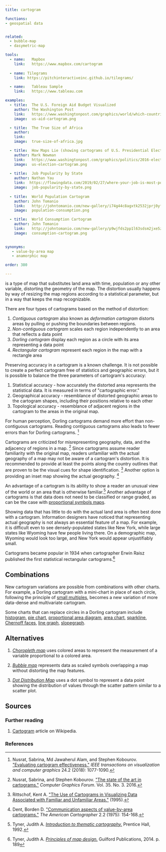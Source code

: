 ```yaml
---
title: cartogram

functions:
- geospatial data


related:
  - bubble-map
  - dasymetric-map

tools:
  - name:   Mapbox
    link:   https://www.mapbox.com/cartogram
    
  - name: Tilegrams
    link: https://pitchinteractiveinc.github.io/tilegrams/

  - name:   Tableau Sample
    link:   https://www.tableau.com

examples:
  - title:  The U.S. Foreign Aid Budget Visualized
    author: The Washington Post
    link:   https://www.washingtonpost.com/graphics/world/which-countries-get-the-most-foreign-aid/
    image:  us-aid-cartogram.png

  - title:  The True Size of Africa
    author: 
    link:  
    image:  true-size-of-africa.jpg

  - title:  How Maps Lie (showing cartograms of U.S. Presidential Election 2016)
    author: Mark Newman
    link:   https://www.washingtonpost.com/graphics/politics/2016-election/how-election-maps-lie/
    image:  us-election-cartogram.png
 
  - title:  Job Popularity by State
    author: Nathan Yau
    link:  https://flowingdata.com/2019/02/27/where-your-job-is-most-popular/
    image:  job-popularity-by-state.png
 
  - title:  World Population Cartogram
    author: John Tomanio
    link:   http://johntomanio.com/new-gallery/i74g44c8agxtk2532jprj0yf7fj7gc
    image:  population-consumption.png

  - title:  World Consumption Cartogram
    author: John Tomanio
    link:   http://johntomanio.com/new-gallery/p9wjfds2pp1l63sdsm2jxe5zjikteg
    image:  consumption-cartogram.png
    

synonyms:
   - value-by-area map
   - anamorphic map

order: 380

---
```


is a type of map that substitutes land area with time, population or any other variable, distorting the geometry of the map. The distortion usually happens by way of resizing the map regions according to a statistical parameter, but in a way that keeps the map recognizable.

<!--more-->
There are four types of cartograms based on the method of distortion: 
1. *Contiguous cartogram* also known as *deformation cartogram*  distorts areas by pulling or pushing the boundaries between regions. 
2. *Non-contiguous cartogram*  scales each region independently to an area that reflects a data point
3. *Dorling cartogram* display each region as a circle with its area representing a data point
4. *Rectangular cartogram* represent each region in the map with a rectangle area 

Preserving accuracy in a cartogram is a known challenge. It is not possible to create a perfect cartogram free of statistics and geographic errors, but it is possible to balance the three parameters of cartogram's accuracy:

1. Statistical accuracy - how accurately the distorted area represents the statistical data. It is measured in terms of "cartographic error."
2. Geographical accuracy - resemblance of distorted geographic areas to the cartogram shapes, including their positions relative to each other
3. Topological accuracy - resemblance of adjacent regions in the cartogram to the areas in the original map.

For human perception, Dorling cartograms demand more effort than non-contiguous cartograms. Reading contiguous cartograms also leads to fewer errors than for Dorling cartograms. [^nusrat]

Cartograms are criticized for misrepresenting geography, data, and the adjacency of regions in a map. [^nusr] Since cartograms assume reader familiarity with the original map, readers unfamiliar with the actual geography of a map may not be aware of a cartogram's distortion.   It is recommended to provide at least the points along the country outlines that are proven to be the visual cues for shape identification. [^rittschof] Another option is providing an inset map showing the actual geography. [^dent]

An advantage of a cartogram is its ability to show a reader an unusual view of the world or an area that is otherwise familiar.[^tyner3]
Another advantage of cartograms is that data does not need to be classified or range graded, as can be the case with [proportional symbols maps](/bubble-map).
 
Showing data that has little to do with the actual land area is often best done with a cartogram. Information designers have noticed that representing actual geography is not always an essential feature of a map. For example, it is difficult even to see densely-populated states like New York, while large states like Wyoming have few people living there. On a demographic map, Wyoming would look too large, and New York would appear unjustifiably small.

Cartograms became popular in 1934 when cartographer Erwin Raisz published the first statistical rectangular cartograms.[^tyner]

## Combinations
New cartogram variations are possible from combinations with other charts. For example, a Dorling cartogram with a mini-chart in place of each circle, following the principle of [small multiples](/small-multiples), becomes a new variation of more data-dense and multivariate cartogram. 

Some charts that can replace circles in a Dorling cartogram include [histogram](/histogram), [pie chart](/pie-chart), [proportional area diagram](/proportional-area-diagram), [area chart](/area-chart), [sparkline](sparkline), [Chernoff faces](/chernoff-faces), [line graph](/line-graph), [slopegraph](/slopegraph).

## Alternatives
1. [*Choropleth map*](/choropleth-map) uses colored areas to represent the measurement of a variable proportional to a colored area.

2. [*Bubble map*](/bubble-map) represents data as scaled symbols overlapping a map without distorting the map features.

3. [*Dot Distribution Map*](/dot-distribution-map) uses a dot symbol to represent a data point showing the distribution of values through the scatter pattern similar to a scatter plot.


## Sources

### Further reading
1. [Cartogram](https://en.wikipedia.org/wiki/Cartogram) article on Wikipedia.

### References
[^nusrat]: Nusrat, Sabrina, Md Jawaherul Alam, and Stephen Kobourov. ["Evaluating cartogram effectiveness."](https://arxiv.org/pdf/1504.02218.pdf) *IEEE transactions on visualization and computer graphics* 24.2 (2018): 1077-1090.
[^nusr]: Nusrat, Sabrina, and Stephen Kobourov. ["The state of the art in cartograms."](https://www2.cs.arizona.edu/~kobourov/star.pdf) *Computer Graphics Forum*. Vol. 35. No. 3. 2016.
[^tyner3]: Tyner, Judith A. [*Introduction to thematic cartography.*](https://www.amazon.com/Introduction-Thematic-Cartography-Judith-Tyner/dp/0134891058) Prentice Hall, 1992.
[^tyner]: Tyner, Judith A. [*Principles of map design.*](https://books.google.com/books?id=385ti0DxibcC) Guilford Publications, 2014. p. 189 
[^rittschof]: Rittschof, Kent A. ["The Use of Cartograms in Visualizing Data Associated with Familiar and Unfamiliar Areas."](https://archive.org/details/ERIC_ED384624/page/n3) (1995).
[^dent]: Dent, Borden D. ["Communication aspects of value-by-area cartograms."](https://www.tandfonline.com/doi/abs/10.1559/152304075784313278) *The American Cartographer* 2.2 (1975): 154-168.

